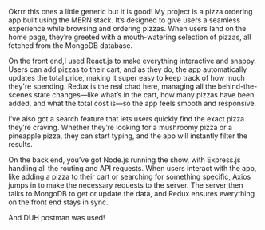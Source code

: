 Okrrr this ones a little generic but it is good! My project is a pizza ordering app built using the MERN stack. It’s designed to give users a seamless experience while browsing and ordering pizzas. When users land on the home page, they’re greeted with a mouth-watering selection of pizzas, all fetched from the MongoDB database. 

On the front end,I used React.js to make everything interactive and snappy. Users can add pizzas to their cart, and as they do, the app automatically updates the total price, making it super easy to keep track of how much they're spending. Redux is the real chad here, managing all the behind-the-scenes state changes—like what’s in the cart, how many pizzas have been added, and what the total cost is—so the app feels smooth and responsive.

I’ve also got a search feature that lets users quickly find the exact pizza they’re craving. Whether they’re looking for a mushroomy pizza or a pineapple pizza, they can start typing, and the app will instantly filter the results.

On the back end, you’ve got Node.js running the show, with Express.js handling all the routing and API requests. When users interact with the app, like adding a pizza to their cart or searching for something specific, Axios jumps in to make the necessary requests to the server. The server then talks to MongoDB to get or update the data, and Redux ensures everything on the front end stays in sync.

And DUH postman was used!
